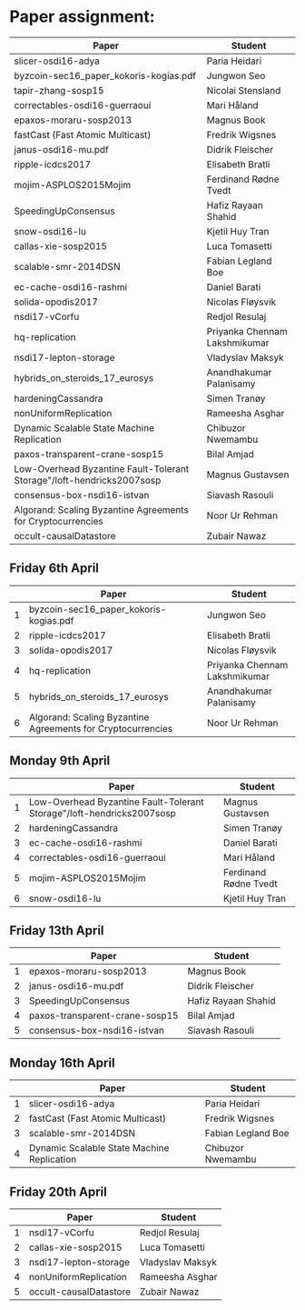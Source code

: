 # Paper assignment:

|Paper              |	Student |
|-------------------|---------|
|slicer-osdi16-adya |	Paria Heidari |
|byzcoin-sec16_paper_kokoris-kogias.pdf	| Jungwon Seo |
|tapir-zhang-sosp15 |	Nicolai Stensland |
|correctables-osdi16-guerraoui |	Mari Håland |
|epaxos-moraru-sosp2013 |	Magnus Book | 
|fastCast (Fast Atomic Multicast) |	Fredrik Wigsnes |
|janus-osdi16-mu.pdf |	Didrik Fleischer |
|ripple-icdcs2017 |	Elisabeth Bratli |
|mojim-ASPLOS2015Mojim | Ferdinand Rødne Tvedt |
|SpeedingUpConsensus |	Hafiz Rayaan Shahid |
|snow-osdi16-lu |	Kjetil Huy Tran |
|callas-xie-sosp2015 |	Luca Tomasetti |
|scalable-smr-2014DSN |	Fabian Legland Boe |
|ec-cache-osdi16-rashmi |	Daniel Barati |
|solida-opodis2017	| Nicolas Fløysvik |
|nsdi17-vCorfu	| Redjol Resulaj |
|hq-replication |	Priyanka Chennam Lakshmikumar |
|nsdi17-lepton-storage |	Vladyslav Maksyk |
|hybrids_on_steroids_17_eurosys |	Anandhakumar Palanisamy |
|hardeningCassandra |	Simen Tranøy |
|nonUniformReplication | Rameesha Asghar |
|Dynamic Scalable State Machine Replication | Chibuzor Nwemambu |
|paxos-transparent-crane-sosp15 | Bilal Amjad |
|Low-Overhead Byzantine Fault-Tolerant Storage"/loft-hendricks2007sosp | Magnus Gustavsen |
|consensus-box-nsdi16-istvan | Siavash Rasouli |
|Algorand: Scaling Byzantine Agreements for Cryptocurrencies | Noor Ur Rehman |
|occult-causalDatastore | Zubair Nawaz |

## Friday 6th April
|   |Paper              |	Student |
|---|-------------------|---------|
|1  |byzcoin-sec16_paper_kokoris-kogias.pdf	| Jungwon Seo |
|2  |ripple-icdcs2017 |	Elisabeth Bratli |
|3  |solida-opodis2017	| Nicolas Fløysvik |
|4  |hq-replication |	Priyanka Chennam Lakshmikumar |
|5  |hybrids_on_steroids_17_eurosys |	Anandhakumar Palanisamy |
|6  |Algorand: Scaling Byzantine Agreements for Cryptocurrencies | Noor Ur Rehman |


## Monday 9th April 
|   |Paper              |	Student |
|---|-------------------|---------|
|1  |Low-Overhead Byzantine Fault-Tolerant Storage"/loft-hendricks2007sosp | Magnus Gustavsen |
|2  |hardeningCassandra |	Simen Tranøy |
|3  |ec-cache-osdi16-rashmi |	Daniel Barati |
|4  |correctables-osdi16-guerraoui |	Mari Håland |
|5  |mojim-ASPLOS2015Mojim | Ferdinand Rødne Tvedt |
|6  |snow-osdi16-lu |	Kjetil Huy Tran |

## Friday 13th April
|   |Paper              |	Student |
|---|-------------------|---------|
|1  |epaxos-moraru-sosp2013 |	Magnus Book | 
|2  |janus-osdi16-mu.pdf |	Didrik Fleischer |
|3  |SpeedingUpConsensus |	Hafiz Rayaan Shahid |
|4  |paxos-transparent-crane-sosp15 | Bilal Amjad |
|5  |consensus-box-nsdi16-istvan | Siavash Rasouli |

## Monday 16th April
|   |Paper              |	Student |
|---|-------------------|---------|
|1  |slicer-osdi16-adya |	Paria Heidari |
|2  |fastCast (Fast Atomic Multicast) |	Fredrik Wigsnes |
|3  |scalable-smr-2014DSN |	Fabian Legland Boe |
|4  |Dynamic Scalable State Machine Replication | Chibuzor Nwemambu |

## Friday 20th April
|   |Paper              |	Student |
|---|-------------------|---------|
|1  |nsdi17-vCorfu	| Redjol Resulaj |
|2  |callas-xie-sosp2015 |	Luca Tomasetti |
|3  |nsdi17-lepton-storage |	Vladyslav Maksyk |
|4  |nonUniformReplication | Rameesha Asghar |
|5  |occult-causalDatastore | Zubair Nawaz |
